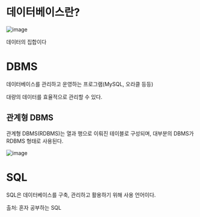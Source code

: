 # 데이터베이스란?
![image](https://user-images.githubusercontent.com/102791105/201008448-d69f8c6a-9ab4-475b-90ed-aa99c2225b66.png)


데이터의 집합이다

# DBMS

데이터베이스를 관리하고 운영하는 프로그램(MySQL, 오라클 등등)

대량의 데이터를 효율적으로 관리할 수 있다.

## 관계형 DBMS

관계형 DBMS(RDBMS)는 열과 행으로 이뤄진 테이블로 구성되며, 대부분의 DBMS가 RDBMS 형태로 사용된다.

![image](https://user-images.githubusercontent.com/102791105/201008557-2f1d090f-fb88-4a67-9f4e-e300b6939cae.png)

# SQL

SQL은 데이터베이스를 구축, 관리하고 활용하기 위해 사용 언어이다.

출처: 혼자 공부하는 SQL
